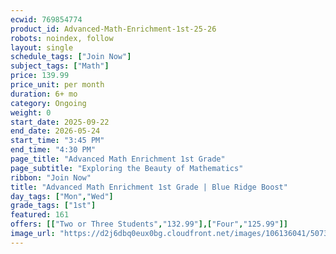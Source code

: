 ```yaml
---
ecwid: 769854774
product_id: Advanced-Math-Enrichment-1st-25-26
robots: noindex, follow
layout: single
schedule_tags: ["Join Now"]
subject_tags: ["Math"]
price: 139.99
price_unit: per month
duration: 6+ mo
category: Ongoing
weight: 0
start_date: 2025-09-22
end_date: 2026-05-24
start_time: "3:45 PM"
end_time: "4:30 PM"
page_title: "Advanced Math Enrichment 1st Grade"
page_subtitle: "Exploring the Beauty of Mathematics"
ribbon: "Join Now"
title: "Advanced Math Enrichment 1st Grade | Blue Ridge Boost"
day_tags: ["Mon","Wed"]
grade_tags: ["1st"]
featured: 161
offers: [["Two or Three Students","132.99"],["Four","125.99"]]
image_url: "https://d2j6dbq0eux0bg.cloudfront.net/images/106136041/5073228616.png"
---
```

